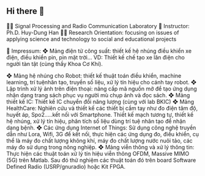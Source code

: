## Hi there 👋

🙋‍♀️ Signal Processing and Radio Communication Laboratory
🧙 Instructor: Ph.D. Huy-Dung Han
👩‍💻 Research Orientation: focusing on issues of applying science and technology to social and educational projects

🌈 Impressum:
❖ Mảng điện tử công suất: thiết kế hệ nhúng điều khiển xe điện, điều khiển pin, pin mặt trời… VD: Thiết kế chế tạo xe lăn điện cho người tàn tật (cùng thầy Khoa Cơ Khí).

❖ Mảng hệ nhúng cho Robot: thiết kế thuật toán điều khiển, machine learning, trí tuệnhân tạo, truyền số liệu, xử lý tín hiệu cho cánh tay robot.
❖ Lập trình xử lý ảnh trên điện thoại: nâng cấp mã nguồn mở để tạo ứng dụng nhận dạng trang sách phục vụ người mù chụp ảnh và đọc sách.
❖ Mảng thiết kế IC: Thiết kế IC chuyển đổi năng lượng (cùng với lab BKIC)
❖ Mảng HealthCare: Nghiên cứu và thiết kế các thiết bị cầm tay như đo điện tâm độ, huyết áp, Spo2…..kết nối với Smartphone. Thiết kế mạch tương tự, thiết kế hệ nhúng, xử lý tín hiệu, phân tích số liệu dùng trí tuệ nhân tạo để nhận dạng bệnh.
❖ Các ứng dụng Internet of Things: Sử dụng công nghệ truyền dẫn như Lora, Wifi, 3G để kết nối, thực hiện các ứng dụng đo, điều khiển, cụ thể là máy đo chất lượng không khí, máy đo chất lượng nước nuôi tảo, các máy đo sử dụng trong nông nghiệp.
❖ Mảng viễn thông và xử lý thông tin: Thực hiện các thuật toán xử lý tín hiệu viễn thông OFDM, Massive MIMO (5G) trên Matlab. Sau đó thử nghiệm các thuật toán đó trên board Software Defined Radio (USRP/gnuradio) hoặc Kit FPGA.


<!--

**Here are some ideas to get you started:**

🙋‍♀️ A short introduction - what is your organization all about?
🌈 Contribution guidelines - how can the community get involved?
👩‍💻 Useful resources - where can the community find your docs? Is there anything else the community should know?
🍿 Fun facts - what does your team eat for breakfast?
🧙 Remember, you can do mighty things with the power of [Markdown](https://docs.github.com/github/writing-on-github/getting-started-with-writing-and-formatting-on-github/basic-writing-and-formatting-syntax)
-->
